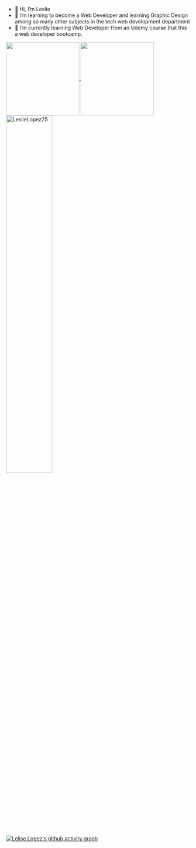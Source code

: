 - 👋 Hi, I’m Leslie
- 👀 I’m learning to become a Web Developer and learning Graphic Design among so many other subjects in the tech web development department
- 🌱 I’m currently learning Web Developer from an Udemy course that this a web developer bootcamp.

<a href="https://github.com/LeslieLopez25/github-readme-stats">
  <img height=200 align="center" src="https://github-readme-stats.vercel.app/api?username=LeslieLopez25&theme=holi" />
</a>
<a href="https://github.com/LeslieLopez25/convoychat">
  <img height=200 align="center" src="https://github-readme-stats.vercel.app/api/top-langs?username=LeslieLopez25&theme=holi&layout=compact&langs_count=8&card_width=320" />
</a>

<img width="50%" align="center" margin-bottom="10px" src="https://github-readme-streak-stats.herokuapp.com/?user=LeslieLopez25&theme=holi-theme&hide_border=true" alt="LeslieLopez25" />

[![Lelise Lopez's github activity graph](https://github-readme-activity-graph.vercel.app/graph?username=LeslieLopez25&theme=react-dark)](https://github.com/LeslieLopez25/github-readme-activity-graph)

<!---
LeslieLopez25/LeslieLopez25 is a ✨ special ✨ repository because its `README.md` (this file) appears on your GitHub profile.
You can click the Preview link to take a look at your changes.
--->
